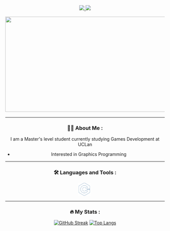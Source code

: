 <div id="header" align="center">
  <div id="badges">
    <a href="https://www.linkedin.com/in/jonathan-mills-0810241b8/">
      <img src="https://img.shields.io/badge/LinkedIn-blue?logo=linkedin&logoColor=white&style=for-the-badge"/>
    </a>
    <a href="https://jonathanmills.net">
      <img src="https://img.shields.io/badge/-Portfolio-red?style=for-the-badge"/>
    </a>
  </div>
  <img src="https://komarev.com/ghpvc/?username=avenger465&style=flat-square&color=blue" alt=""/>
  <div align="center">
    <img src="https://media.giphy.com/media/dWesBcTLavkZuG35MI/giphy.gif" width="600" height="300"/>
</div>
  
---
  
### 👨‍💻 About Me :
  
I am a Master's level student currently studying Games Development at UCLan
  
- Interested in Graphics Programming
  
---
  
### 🛠️ Languages and Tools :
  <div>
    <img src="https://github.com/devicons/devicon/blob/master/icons/cplusplus/cplusplus-line.svg" title="CPlusPlus" width="40" height="40"/>&nbsp;
  </div>
  
---
  
### 🔥 My Stats :
[![GitHub Streak](http://github-readme-streak-stats.herokuapp.com?user=avenger465&theme=git-dark&hide_border=true)](https://git.io/streak-stats)
  [![Top Langs](https://github-readme-stats.vercel.app/api/top-langs/?username=avenger465&layout=compact&theme=vision-friendly-dark)](https://github.com/anuraghazra/github-readme-stats)
    
  
<!--
**avenger465/avenger465** is a ✨ _special_ ✨ repository because its `README.md` (this file) appears on your GitHub profile.

Here are some ideas to get you started:

- 🔭 I’m currently working on ...
- 🌱 I’m currently learning ...
- 👯 I’m looking to collaborate on ...
- 🤔 I’m looking for help with ...
- 💬 Ask me about ...
- 📫 How to reach me: ...
- 😄 Pronouns: ...
- ⚡ Fun fact: ...
-->
